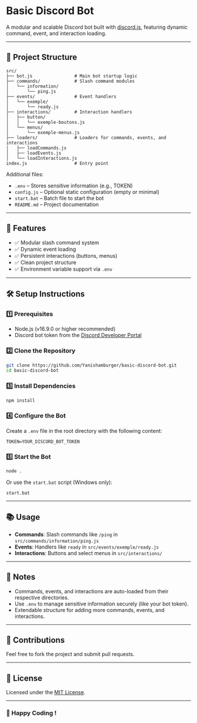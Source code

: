 # Basic Discord Bot

A modular and scalable Discord bot built with [discord.js](https://discord.js.org/), featuring dynamic command, event, and interaction loading.

---

## 📂 Project Structure

```
src/
├── bot.js                # Main bot startup logic
├── commands/             # Slash command modules
│   └── information/
│       └── ping.js
├── events/               # Event handlers
│   └── exemple/
│       └── ready.js
├── interactions/         # Interaction handlers
│   ├── button/
│   │   └── exemple-boutons.js
│   └── menus/
│       └── exemple-menus.js
├── loaders/              # Loaders for commands, events, and interactions
│   ├── loadCommands.js
│   ├── loadEvents.js
│   └── loadInteractions.js
index.js                  # Entry point
```
Additional files:
- `.env` – Stores sensitive information (e.g., TOKEN)
- `config.js` – Optional static configuration (empty or minimal)
- `start.bat` – Batch file to start the bot
- `README.md` – Project documentation

---

## 🚀 Features

- ✅ Modular slash command system
- ✅ Dynamic event loading
- ✅ Persistent interactions (buttons, menus)
- ✅ Clean project structure
- ✅ Environment variable support via `.env`

---

## 🛠️ Setup Instructions

### 1️⃣ Prerequisites
- Node.js (v16.9.0 or higher recommended)
- Discord bot token from the [Discord Developer Portal](https://discord.com/developers/applications)

### 2️⃣ Clone the Repository
```bash
git clone https://github.com/Yanishamburger/basic-discord-bot.git
cd basic-discord-bot
```

### 3️⃣ Install Dependencies
```bash
npm install
```

### 4️⃣ Configure the Bot
Create a `.env` file in the root directory with the following content:
```
TOKEN=YOUR_DISCORD_BOT_TOKEN
```

### 5️⃣ Start the Bot
```bash
node .
```
Or use the `start.bat` script (Windows only):
```
start.bat
```

---

## 📚 Usage

- **Commands**: Slash commands like `/ping` in `src/commands/information/ping.js`
- **Events**: Handlers like `ready` in `src/events/exemple/ready.js`
- **Interactions**: Buttons and select menus in `src/interactions/`

---

## 📌 Notes

- Commands, events, and interactions are auto-loaded from their respective directories.
- Use `.env` to manage sensitive information securely (like your bot token).
- Extendable structure for adding more commands, events, and interactions.

---

## 🤝 Contributions

Feel free to fork the project and submit pull requests.

---

## 📄 License

Licensed under the [MIT License](LICENSE).

---

### 🎉 Happy Coding !
